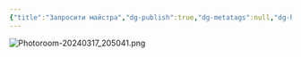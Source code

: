 ```yaml
---
{"title":"Запросити майстра","dg-publish":true,"dg-metatags":null,"dg-home":true,"permalink":"/zaprositi-majstra/","tags":["gardenEntry"],"dgPassFrontmatter":true,"noteIcon":""}
---
```




![Photoroom-20240317_205041.png](/img/user/Photoroom-20240317_205041.png)